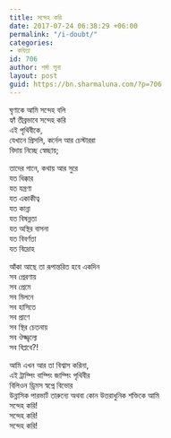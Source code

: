```yaml
---
title: সন্দেহ করি
date: 2017-07-24 06:38:29 +06:00
permalink: "/i-doubt/"
categories:
- কবিতা
id: 706
author: শর্মা লুনা
layout: post
guid: https://bn.sharmaluna.com/?p=706
---
```


ঘৃণাকে আমি সন্দেহ বলি  
হ্যাঁ তীব্রভাবে সন্দেহ করি  
এই পৃথিবীকে,  
যেখানে প্রিসলি, কর্নেল আর চেস্টাররা  
বিদায় নিচ্ছে স্বেচ্ছায়;

তাদের গানে, কথায় আর সুরে  
যত ধিক্কার  
যত যন্ত্রণা  
যত একাকীত্ব  
যত কান্না  
যত বিষন্নতা  
যত অস্থির বাসনা  
যত বিবর্ণতা  
যত বিদ্রোহ

আঁকা আছে তা রূপান্তরিত হবে একদিন  
সব প্রেরণায়  
সব প্রেমে  
সব মিলনে  
সব হাসিতে  
সব প্রাণে  
সব স্থির চেতনায়  
সব ঔজ্জ্বল্যে  
সব বিপ্লবে?!

আমি এখন আর তা বিশ্বাস করিনা,  
এই ট্রাম্পিং বাম্পিং জাম্পিং পৃথিবীর  
বিলিওন ড্রিমস স্বপ্নে বিভোর  
উন্নাসিক পারভার্ট তারুন্যে অথবা কোন উত্তরাধুনিক শক্তিকে আমি  
সন্দেহ করি!  
সন্দেহ করি!  
সন্দেহ করি!